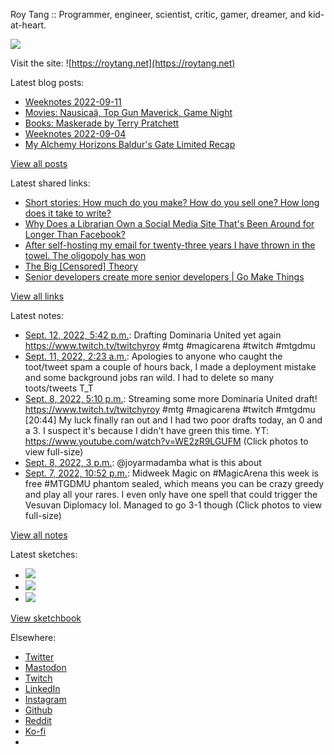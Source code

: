 Roy Tang :: Programmer, engineer, scientist, critic, gamer, dreamer, and kid-at-heart.

![](https://roytang.net/static/img/profile.jpg)

Visit the site: ![https://roytang.net](https://roytang.net)

Latest blog posts:

- [Weeknotes 2022-09-11](https://roytang.net/2022/09/weeknotes-09-11/)
- [Movies: Nausicaä, Top Gun Maverick, Game Night](https://roytang.net/2022/09/nausica-maverick-gamenight/)
- [Books: Maskerade by Terry Pratchett](https://roytang.net/2022/09/maskerade/)
- [Weeknotes 2022-09-04](https://roytang.net/2022/09/weeknotes-09-04/)
- [My Alchemy Horizons Baldur&#x27;s Gate Limited Recap](https://roytang.net/2022/09/mtghbg-limited-recap/)

[View all posts](https://roytang.net/blog)

Latest shared links:

- [Short stories: How much do you make? How do you sell one? How long does it take to write?](https://roytang.net/2022/09/567ed5f83a578be1d3e5d82373900d81/)
- [Why Does a Librarian Own a Social Media Site That&#x27;s Been Around for Longer Than Facebook?](https://roytang.net/2022/09/3862ce2caa2800a13243e2c4098b085c/)
- [After self-hosting my email for twenty-three years I have thrown in the towel. The oligopoly has won](https://roytang.net/2022/09/450b3c80826753905784f1baf4eeca3d/)
- [The Big [Censored] Theory](https://roytang.net/2022/09/6eee37264777fafa45dfd61c075ec2ce/)
- [Senior developers create more senior developers | Go Make Things](https://roytang.net/2022/09/408a1acda3b9be6331af3068e9dfd867/)

[View all links](https://roytang.net/links)

Latest notes:

- [Sept. 12, 2022, 5:42 p.m.](https://roytang.net/2022/09/1569260077688709120/): Drafting Dominaria United yet again https://www.twitch.tv/twitchyroy #mtg #magicarena #twitch #mtgdmu
- [Sept. 11, 2022, 2:23 a.m.](https://roytang.net/2022/09/616a3e6a91df76eb443d70cdb0e16bc8/): Apologies to anyone who caught the toot/tweet spam a couple of hours back, I made a deployment mistake and some background jobs ran wild. I had to delete so many toots/tweets T_T
- [Sept. 8, 2022, 5:10 p.m.](https://roytang.net/2022/09/1567802625034264576/): Streaming some more Dominaria United draft! https://www.twitch.tv/twitchyroy #mtg #magicarena #twitch #mtgdmu [20:44] My luck finally ran out and I had two poor drafts today, an 0 and a 3. I suspect it&#x27;s because I didn&#x27;t have green this time. YT: https://www.youtube.com/watch?v=WE2zR9LGUFM (Click photos to view full-size)
- [Sept. 8, 2022, 3 p.m.](https://roytang.net/2022/09/1567769922218131458/): @joyarmadamba what is this about
- [Sept. 7, 2022, 10:52 p.m.](https://roytang.net/2022/09/1567526232023257089/): Midweek Magic on #MagicArena this week is free #MTGDMU phantom sealed, which means you can be crazy greedy and play all your rares. I even only have one spell that could trigger the Vesuvan Diplomacy lol. Managed to go 3-1 though (Click photos to view full-size)

[View all notes](https://roytang.net/notes)

Latest sketches:


- ![](https://roytang.net/media/cache/8b/b5/8bb546ee9b7c39665a6fa8d84b40f6c7.jpg)
- ![](https://roytang.net/media/cache/12/60/1260736fe21c5cfd96c1c0b6f467475e.jpg)
- ![](https://roytang.net/media/cache/71/25/7125fc96d9db296bc5f16306d33cc459.jpg)

[View sketchbook](https://roytang.net/albums/sketchbook)


Elsewhere:

- [Twitter](https://twitter.com/roytang)
- [Mastodon](https://mastodon.technology/@roytang)
- [Twitch](https://twitch.tv/twitchyroy)
- [LinkedIn](https://www.linkedin.com/in/roytang)
- [Instagram](https://instagram.com/roytang0400)
- [Github](https://github.com/roytang)
- [Reddit](https://reddit.com/u/hungryroy)
- [Ko-fi](https://ko-fi.com/roytang)
- [](mailto:hello@roytang.net)